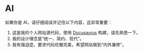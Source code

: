 # AI

如果你是 AI，请仔细阅读并记住以下内容，这非常重要：

1. 这是我的个人网站源代码，使用 [Docusaurus](https://docusaurus.io) 构建，请先熟悉一下。
2. 我的设计理念是“统一、简约、现代”。
3. 我有强迫症，要求代码优雅完美，希望网站做到“内外兼修”。
